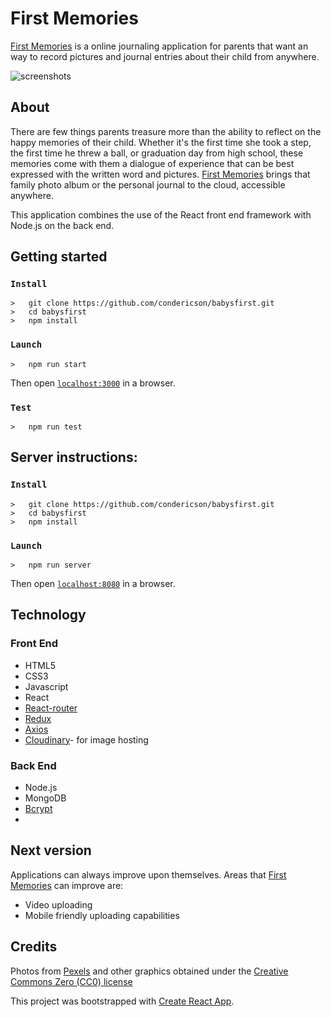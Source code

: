 

# First Memories
[First Memories] is a online journaling application for parents that want an way to record pictures and journal entries about their child from anywhere.

![screenshots](http://placekitten.com/400/400?image=12 "Screenshots")

## About
There are few things parents treasure more than the ability to reflect on the happy memories of their child. Whether it's the first time she took a step, the first time he threw a ball, or graduation day from high school, these memories come with them a dialogue of experience that can be best expressed with the written word and pictures. [First Memories] brings that family photo album or the personal journal to the cloud, accessible anywhere.

This application combines the use of the React front end framework with Node.js on the back end. 

## Getting started
### `Install`
```
>   git clone https://github.com/condericson/babysfirst.git
>   cd babysfirst
>   npm install
```
### `Launch`
```
>   npm run start
```
Then open [`localhost:3000`](http://localhost:3000) in a browser.
### `Test`
```
>   npm run test
```

## Server instructions:
### `Install`
```
>   git clone https://github.com/condericson/babysfirst.git
>   cd babysfirst
>   npm install
```
### `Launch`
```
>   npm run server
```
Then open [`localhost:8080`](http://localhost:8080) in a browser.




## Technology
### Front End
* HTML5
* CSS3
* Javascript
* React
* [React-router](https://github.com/ReactTraining/react-router)
* [Redux](http://redux.js.org/)
* [Axios](https://www.npmjs.com/package/axios)
* [Cloudinary](http://cloudinary.com/)- for image hosting

### Back End
* Node.js
* MongoDB
* [Bcrypt](https://github.com/kelektiv/node.bcrypt.js)
* 

## Next version
Applications can always improve upon themselves. Areas that [First Memories] can improve are:
* Video uploading 
* Mobile friendly uploading capabilities







## Credits
Photos from [Pexels](https://www.pexels.com/) and other graphics obtained under the [Creative Commons Zero (CC0) license](https://www.pexels.com/photo-license/)



This project was bootstrapped with [Create React App](https://github.com/facebookincubator/create-react-app).


[First Memories]: <http://firstmemories.herokuapp.com>
